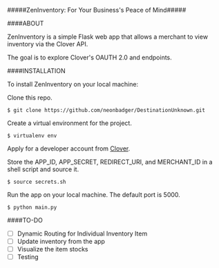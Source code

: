 #####ZenInventory: For Your Business's Peace of Mind#####

####ABOUT

ZenInventory is a simple Flask web app that allows a merchant to view inventory via the Clover API.

The goal is to explore Clover's OAUTH 2.0 and endpoints. 

####INSTALLATION

To install ZenInventory on your local machine:

Clone this repo.

```
$ git clone https://github.com/neonbadger/DestinationUnknown.git
```

Create a virtual environment for the project.

```
$ virtualenv env
```
Apply for a developer account from [Clover](https://www.clover.com/developers/).

Store the APP_ID, APP_SECRET, REDIRECT_URI, and MERCHANT_ID in a shell script and source it.

```
$ source secrets.sh
```
Run the app on your local machine. The default port is 5000.
```
$ python main.py
```
####TO-DO

- [ ] Dynamic Routing for Individual Inventory Item
- [ ] Update inventory from the app
- [ ] Visualize the item stocks
- [ ] Testing